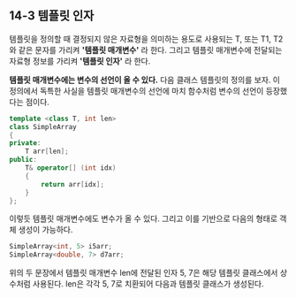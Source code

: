 14-3 템플릿 인자
---

템플릿을 정의할 때 결정되지 않은 자료형을 의미하는 용도로 사용되는 T, 또는 T1, T2 와 같은 문자를 가리켜 **'템플릿 매개변수'** 라 한다. 그리고 템플릿 매개변수에 전달되는 자료형 정보를 가리켜 **'템플릿 인자'** 라 한다.

**템플릿 매개변수에는 변수의 선언이 올 수 있다.**
다음 클래스 템플릿의 정의를 보자. 이 정의에서 독특한 사실을 템플릿 매개변수의 선언에 마치 함수처럼 변수의 선언이 등장했다는 점이다.

``` C++
template <class T, int len>
class SimpleArray
{
private:
    T arr[len];
public:
    T& operator[] (int idx)
    {
        return arr[idx];
    }
};
```
이렇듯 템플릿 매개변수에도 변수가 올 수 있다. 그리고 이를 기반으로 다음의 형태로 객체 생성이 가능하다.

``` C++
SimpleArray<int, 5> i5arr;
SimpleArray<double, 7> d7arr;
```

위의 두 문장에서 템플릿 매개변수 len에 전달된 인자 5, 7은 해당 템플릿 클래스에서 상수처럼 사용된다. len은 각각 5, 7로 치환되어 다음과 템플릿 클래스가 생성된다.